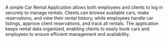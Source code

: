 A simple Car Rental Application allows both employees and clients to log in securely to manage rentals. Clients can browse available cars, make reservations, and view their rental history, while employees handle car listings, approve client reservations, and track all rentals. The application keeps rental data organized, enabling clients to easily book cars and employees to ensure efficient management and availability.
